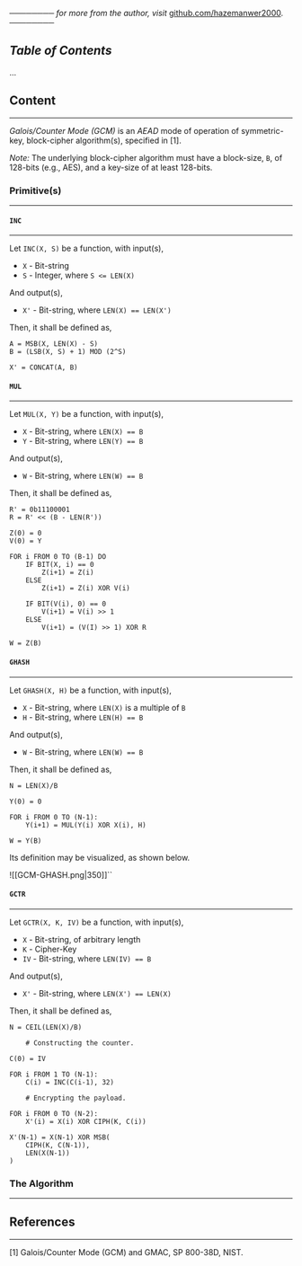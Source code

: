 ──────── *for more from the author, visit* [github.com/hazemanwer2000](https://github.com/hazemanwer2000). ────────
## *Table of Contents*
...
## Content
---
*Galois/Counter Mode (GCM)* is an *AEAD* mode of operation of symmetric-key, block-cipher algorithm(s), specified in [1].

*Note:* The underlying block-cipher algorithm must have a block-size, `B`, of 128-bits (e.g., AES), and a key-size of at least 128-bits.
### Primitive(s)
---
#### `INC`
---
Let `INC(X, S)` be a function, with input(s),
* `X` - Bit-string
* `S` - Integer, where `S <= LEN(X)`

And output(s),
* `X'` - Bit-string, where `LEN(X) == LEN(X')` 

Then, it shall be defined as,
```
A = MSB(X, LEN(X) - S)
B = (LSB(X, S) + 1) MOD (2^S)

X' = CONCAT(A, B)
```
#### `MUL`
---
Let `MUL(X, Y)` be a function, with input(s),
* `X` - Bit-string, where `LEN(X) == B`
* `Y` - Bit-string, where `LEN(Y) == B`

And output(s),
* `W` - Bit-string, where `LEN(W) == B`

Then, it shall be defined as,
```
R' = 0b11100001
R = R' << (B - LEN(R'))

Z(0) = 0
V(0) = Y

FOR i FROM 0 TO (B-1) DO
	IF BIT(X, i) == 0
		Z(i+1) = Z(i)
	ELSE
		Z(i+1) = Z(i) XOR V(i)
		
	IF BIT(V(i), 0) == 0
		V(i+1) = V(i) >> 1
	ELSE
		V(i+1) = (V(I) >> 1) XOR R

W = Z(B)
```
#### `GHASH`
---
Let `GHASH(X, H)` be a function, with input(s),
* `X` - Bit-string, where `LEN(X)` is a multiple of `B`
* `H` - Bit-string, where `LEN(H) == B`

And output(s),
* `W` - Bit-string, where `LEN(W) == B`

Then, it shall be defined as,
```
N = LEN(X)/B

Y(0) = 0

FOR i FROM 0 TO (N-1):
	Y(i+1) = MUL(Y(i) XOR X(i), H)

W = Y(B)
```

Its definition may be visualized, as shown below.

![[GCM-GHASH.png|350]]``
#### `GCTR`
---
Let `GCTR(X, K, IV)` be a function, with input(s),
* `X` - Bit-string, of arbitrary length
* `K` - Cipher-Key
* `IV` - Bit-string, where `LEN(IV) == B`

And output(s),
* `X'` - Bit-string, where `LEN(X') == LEN(X)`

Then, it shall be defined as,
```
N = CEIL(LEN(X)/B)

	# Constructing the counter.

C(0) = IV

FOR i FROM 1 TO (N-1):
	C(i) = INC(C(i-1), 32)

	# Encrypting the payload.

FOR i FROM 0 TO (N-2):
	X'(i) = X(i) XOR CIPH(K, C(i))

X'(N-1) = X(N-1) XOR MSB(
	CIPH(K, C(N-1)),
	LEN(X(N-1))
)
```
### The Algorithm
---

## References
---
[1] Galois/Counter Mode (GCM) and GMAC, SP 800-38D, NIST.